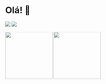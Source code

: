 # Olá! 👋
 
[<img src="https://img.shields.io/badge/linkedin-%230077B5.svg?&style=for-the-badge&logo=linkedin&logoColor=white" />](https://www.linkedin.com/in/bruno-franco-moraes/) [<img src = "https://img.shields.io/badge/instagram-%23E4405F.svg?&style=for-the-badge&logo=instagram&logoColor=white">](https://www.instagram.com/brnofranco/)

<div align="left">
<img height="150em" src="https://github-readme-stats.vercel.app/api/top-langs/?username=brnofranco&exclude_repo=KNN-Image-Classification&show_icons=true&hide_border=true&layout=compact&langs_count=8&theme=tokyonight"/>	
<img height="150em" src="https://github-readme-stats.vercel.app/api?username=brnofranco&show_icons=true&hide_border=true&count_private=true&include_all_commits=true&theme=tokyonight" />
</div><br>	
